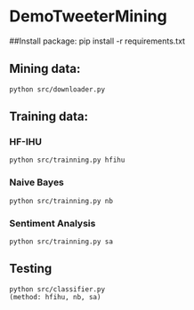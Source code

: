 # DemoTweeterMining

##Install package:
    pip install -r requirements.txt
## Mining data:
    python src/downloader.py
## Training data:
### HF-IHU
    python src/trainning.py hfihu
### Naive Bayes
    python src/trainning.py nb
### Sentiment Analysis
    python src/trainning.py sa
## Testing
    python src/classifier.py
    (method: hfihu, nb, sa)